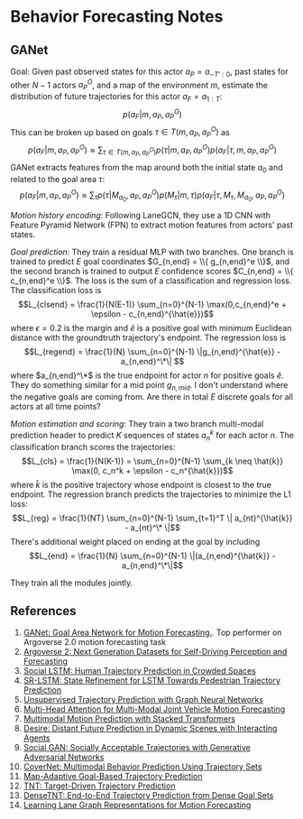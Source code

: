 # Behavior Forecasting Notes

## GANet

Goal: Given past observed states for this actor $a_P = a_{-T':0}$, past states for other $N-1$ actors $a_P^O$, and a map of the environment $m$, estimate the distribution of future trajectories for this actor $a_F = a_{1:T}$:
$$p(a_F | m, a_P, a_P^O)$$
This can be broken up based on goals $\tau \in T(m,a_P,a_P^O)$ as
$$p(a_F | m, a_P, a_P^O) \approx \sum_{\tau \in T(m,a_P,a_P^O)} p(\tau | m, a_P, a_P^O) p(a_F | \tau, m, a_P, a_P^O)$$
GANet extracts features from the map around both the initial state $a_0$ and related to the goal area $\tau$:
$$p(a_F | m, a_P, a_P^O) \approx \sum_{\tau} p(\tau | M_{a_0}, a_P, a_P^O) p(M_\tau | m, \tau) p(a_F | \tau, M_\tau, M_{a_0}, a_P, a_P^O)$$

*Motion history encoding*: Following LaneGCN, they use a 1D CNN with Feature Pyramid Network (FPN) to extract motion features from actors' past states. 

*Goal prediction*: They train a residual MLP with two branches. One branch is trained to predict $E$ goal coordinates $G_{n,end} = \\{ g_{n,end}^e \\}$, and the second branch is trained to output $E$ confidence scores $C_{n,end} = \\{ c_{n,end}^e \\}$. The loss is the sum of a classification and regression loss. The classification loss is 
$$L_{clsend} = \frac{1}{N(E-1)} \sum_{n=0}^{N-1} \max(0,c_{n,end}^e + \epsilon - c_{n,end}^{\hat{e}})$$
where $\epsilon = 0.2$ is the margin and $\hat{e}$ is a positive goal with minimum Euclidean distance with the groundtruth trajectory's endpoint. 
The regression loss is
$$L_{regend} = \frac{1}{N} \sum_{n=0}^{N-1} \|g_{n,end}^{\hat{e}} - a_{n,end}^\*\| $$
where $a_{n,end}^\*$ is the true endpoint for actor $n$ for positive goals $\hat{e}$. They do something similar for a mid point $g_{n,mid}$. 
I don't understand where the negative goals are coming from. Are there in total $E$ discrete goals for all actors at all time points? 

*Motion estimation and scoring*: They train a two branch multi-modal prediction header to predict $K$ sequences of states $a_n^k$ for each actor $n$. The classification branch scores the trajectories:
$$L_{cls} = \frac{1}{N(K-1)} = \sum_{n=0}^{N-1} \sum_{k \neq \hat{k}} \max(0, c_n^k + \epsilon - c_n^{\hat{k}})$$
where $\hat{k}$ is the positive trajectory whose endpoint is closest to the true endpoint. 
The regression branch predicts the trajectories to minimize the L1 loss:
$$L_{reg} = \frac{1}{NT} \sum_{n=0}^{N-1} \sum_{t=1}^T \| a_{nt}^{\hat{k}} - a_{nt}^\* \|$$
There's additional weight placed on ending at the goal by including
$$L_{end} = \frac{1}{N} \sum_{n=0}^{N-1} \|(a_{n,end}^{\hat{k}} - a_{n,end}^\*\|$$

They train all the modules jointly. 


## References
1. [GANet: Goal Area Network for Motion Forecasting.](https://arxiv.org/abs/2209.09723). Top performer on Argoverse 2.0 motion forecasting task
2. [Argoverse 2: Next Generation Datasets for Self-Driving Perception and Forecasting](https://arxiv.org/pdf/2301.00493.pdf)
3. [Social LSTM: Human Trajectory Prediction in Crowded Spaces](https://openaccess.thecvf.com/content_cvpr_2016/html/Alahi_Social_LSTM_Human_CVPR_2016_paper.html)
4. [SR-LSTM: State Refinement for LSTM Towards Pedestrian Trajectory Prediction](https://arxiv.org/abs/1903.02793)
5. [Unsupervised Trajectory Prediction with Graph Neural Networks](https://ieeexplore.ieee.org/document/8995232)
6. [Multi-Head Attention for Multi-Modal Joint Vehicle Motion Forecasting](https://ieeexplore.ieee.org/document/9197340)
7. [Multimodal Motion Prediction with Stacked Transformers](https://arxiv.org/abs/2103.11624)
8. [Desire: Distant Future Prediction in Dynamic Scenes with Interacting Agents](https://arxiv.org/abs/1704.04394)
9. [Social GAN: Socially Acceptable Trajectories with Generative Adversarial Networks](https://arxiv.org/abs/1803.10892)
10. [CoverNet: Multimodal Behavior Prediction Using Trajectory Sets](https://arxiv.org/abs/1911.10298)
11. [Map-Adaptive Goal-Based Trajectory Prediction](https://arxiv.org/abs/2009.04450)
12. [TNT: Target-Driven Trajectory Prediction](https://arxiv.org/abs/2008.08294)
13. [DenseTNT: End-to-End Trajectory Prediction from Dense Goal Sets](https://arxiv.org/abs/2108.09640)
14. [Learning Lane Graph Representations for Motion Forecasting](https://arxiv.org/abs/2007.13732)
